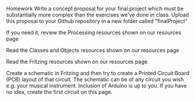 Homework
Write a concept proposal for your final project which must be substantially more complex than the exercises 
we've done in class. Upload this proposal to your Github repository in a new folder called "finalProject"

If you need it, review the Processing resources shown on our resources page

Read the Classes and Objects resources shown on our resources page

Read the Fritzing resources shown on our resources page

Create a schematic in Fritzing and then try to create a Printed Circuit Board (PCB) layout of that circuit. The schematic can be of any circuit you wish e.g. your musical instrument. Inclusion of Arduino is up to you. If you have no idea, create the first circuit on this page.
